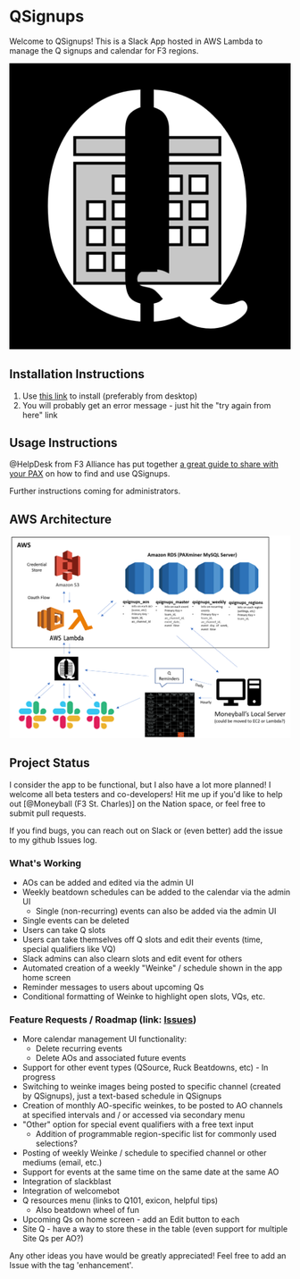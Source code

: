 # QSignups

Welcome to QSignups! This is a Slack App hosted in AWS Lambda to manage the Q signups and calendar for F3 regions.

![Alt text](/screens/qsignups-logo.png?raw=true "QSignups Logo")

## Installation Instructions

1. Use [this link](https://slack.com/oauth/v2/authorize?client_id=3135457248691.3137775183364&scope=app_mentions:read,channels:history,chat:write,commands,im:history,users:read&user_scope=) to install (preferably from desktop)
2. You will probably get an error message - just hit the "try again from here" link

## Usage Instructions

@HelpDesk from F3 Alliance has put together [a great guide to share with your PAX](https://docs.google.com/document/d/1TE63l7dOKy635kbbyRi9TbbeCSx2SISkmBwZIXoqLzk/edit) on how to find and use QSignups.

Further instructions coming for administrators.

## AWS Architecture

![Alt text](/screens/QSignups_Design_2022_06.PNG?raw=true "QSignups Design")

## Project Status

I consider the app to be functional, but I also have a lot more planned! I welcome all beta testers and co-developers! Hit me up if you'd like to help out [@Moneyball (F3 St. Charles)] on the Nation space, or feel free to submit pull requests.

If you find bugs, you can reach out on Slack or (even better) add the issue to my github Issues log.

### What's Working
* AOs can be added and edited via the admin UI
* Weekly beatdown schedules can be added to the calendar via the admin UI
  * Single (non-recurring) events can also be added via the admin UI
* Single events can be deleted
* Users can take Q slots
* Users can take themselves off Q slots and edit their events (time, special qualifiers like VQ)
* Slack admins can also clearn slots and edit event for others
* Automated creation of a weekly "Weinke" / schedule shown in the app home screen
* Reminder messages to users about upcoming Qs
* Conditional formatting of Weinke to highlight open slots, VQs, etc.

### Feature Requests / Roadmap (link: [Issues](https://github.com/evanpetzoldt/qsignups-lambda/issues))
* More calendar management UI functionality:
  * Delete recurring events
  * Delete AOs and associated future events
* Support for other event types (QSource, Ruck Beatdowns, etc) - In progress
* Switching to weinke images being posted to specific channel (created by QSignups), just a text-based schedule in QSignups
* Creation of monthly AO-specific weinkes, to be posted to AO channels at specified intervals and / or accessed via secondary menu
* "Other" option for special event qualifiers with a free text input
  * Addition of programmable region-specific list for commonly used selections?
* Posting of weekly Weinke / schedule to specified channel or other mediums (email, etc.)
* Support for events at the same time on the same date at the same AO
* Integration of slackblast
* Integration of welcomebot
* Q resources menu (links to Q101, exicon, helpful tips)
  * Also beatdown wheel of fun 
* Upcoming Qs on home screen - add an Edit button to each
* Site Q - have a way to store these in the table (even support for multiple Site Qs per AO?)

Any other ideas you have would be greatly appreciated! Feel free to add an Issue with the tag 'enhancement'.
